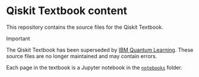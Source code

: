 # Qiskit Textbook content

This repository contains the source files for the Qiskit Textbook.

> [!IMPORTANT]
> The Qiskit Textbook has been superseded by [IBM Quantum
> Learning](https://learning.quantum-computing.ibm.com). These source files are
> no longer maintained and may contain errors.

Each page in the textbook is a Jupyter notebook in the
[`notebooks`](./notebooks) folder.
